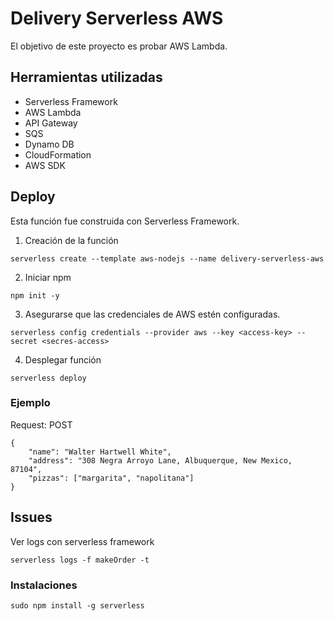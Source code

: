 # Delivery Serverless AWS
El objetivo de este proyecto es probar AWS Lambda. 

## Herramientas utilizadas 

* Serverless Framework 
* AWS Lambda
* API Gateway
* SQS
* Dynamo DB
* CloudFormation
* AWS SDK

## Deploy 
Esta función fue construida con Serverless Framework. 

1. Creación de la función 

```
serverless create --template aws-nodejs --name delivery-serverless-aws
```

2. Iniciar npm

```
npm init -y 
```

3. Asegurarse que las credenciales de AWS estén configuradas. 

```
serverless config credentials --provider aws --key <access-key> --secret <secres-access>
```

4. Desplegar función

```
serverless deploy
```

### Ejemplo 

Request: POST

```
{
	"name": "Walter Hartwell White",
	"address": "308 Negra Arroyo Lane, Albuquerque, New Mexico, 87104",
	"pizzas": ["margarita", "napolitana"]
}
```

## Issues

Ver logs con serverless framework
```
serverless logs -f makeOrder -t
```

### Instalaciones 


```
sudo npm install -g serverless
```